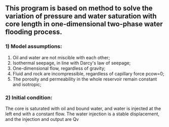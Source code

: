 ## This program is based on <IMPES> method to solve the variation of pressure and water saturation with core length in one-dimensional two-phase water flooding process.
### 1) Model assumptions:
  1. Oil and water are not miscible with each other;
  2. Isothermal seepage, in line with Darcy's law of seepage;
  3. One-dimensional flow, regardless of gravity;
  4. Fluid and rock are incompressible, regardless of capillary force pcow=0;
  5. The porosity and permeability in the whole reservoir remain constant and isotropic;
### 2) Initial condition:
  The core is saturated with oil and bound water, and water is injected at the left end with a constant flow. 
  The water injection is a stable displacement, and the injection and output are Qv
